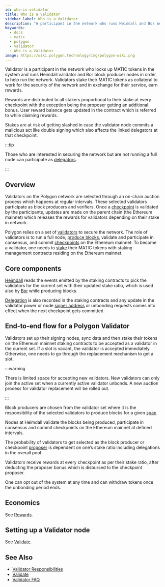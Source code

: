 ```yaml
---
id: who-is-validator
title: Who is a Validator
sidebar_label: Who is a Validator
description: "A participant in the network who runs Heimdall and Bor nodes."
keywords:
  - docs
  - matic
  - polygon
  - validator
  - Who is a Validator
image: https://wiki.polygon.technology/img/polygon-wiki.png
---
```


Validator is a participant in the network who locks up MATIC tokens in the system and runs Heimdall validator and Bor block producer nodes in order to help run the network. Validators stake their MATIC tokens as collateral to work for the security of the network and in exchange for their service, earn rewards.

Rewards are distributed to all stakers proportional to their stake at every checkpoint with the exception being the proposer getting an additional bonus. User reward balance gets updated in the contract which is referred to while claiming rewards.

Stakes are at risk of getting slashed in case the validator node commits a malicious act like double signing which also affects the linked delegators at that checkpoint.

:::tip

Those who are interested in securing the network but are not running a full node can participate as [delegators](/docs/maintain/glossary.md#delegator).

:::

## Overview

Validators on the Polygon network are selected through an on-chain auction process which happens at regular intervals. These selected validators participate as block producers and verifiers. Once a [checkpoint](/docs/maintain/glossary.md#checkpoint-transaction) is validated by the participants, updates are made on the parent chain (the Ethereum mainnet) which releases the rewards for validators depending on their stake in network.

Polygon relies on a set of [validators](/docs/maintain/glossary.md#validator) to secure the network. The role of validators is to run a full node, [produce blocks](/docs/maintain/glossary.md#block-producer), validate and participate in consensus, and commit [checkpoints](/docs/maintain/glossary.md#checkpoint-transaction) on the Ethereum mainnet. To become a validator, one needs to [stake](/docs/maintain/glossary.md#staking) their MATIC tokens with staking management contracts residing on the Ethereum mainnet.

## Core components

[Heimdall](/docs/maintain/glossary.md#heimdall) reads the events emitted by the staking contracts to pick the validators for the current set with their updated stake ratio, which is used also by [Bor](/docs/maintain/glossary.md#bor) while producing blocks.

[Delegation](/docs/maintain/glossary.md#delegator) is also recorded in the staking contracts and any update in the validator power or node [signer address](/docs/maintain/glossary.md#signer-address) or unbonding requests comes into effect when the next checkpoint gets committed.


## End-to-end flow for a Polygon Validator

Validators set up their signing nodes, sync data and then stake their tokens on the Ethereum mainnet staking contracts to be accepted as a validator in the current set. If a slot is vacant, the validator is accepted immediately. Otherwise, one needs to go through the replacement mechanism to get a slot.

:::warning

There is limited space for accepting new validators. New validators can only join the active set when a currently active validator unbonds. A new auction process for validator replacement will be rolled out.

:::

Block producers are chosen from the validator set where it is the responsibility of the selected validators to produce blocks for a given [span](/docs/maintain/glossary.md#span).

Nodes at Heimdall validate the blocks being produced, participate in consensus and commit checkpoints on the Ethereum mainnet at defined intervals.

The probability of validators to get selected as the block producer or checkpoint [proposer](/docs/maintain/glossary.md#proposer) is dependent on one’s stake ratio including delegations in the overall pool.

Validators receive rewards at every checkpoint as per their stake ratio, after deducting the proposer bonus which is disbursed to the checkpoint proposer.

One can opt out of the system at any time and can withdraw tokens once the unbonding period ends.

## Economics

See [Rewards](/docs/maintain/validator/rewards).

## Setting up a Validator node

See [Validate](/docs/maintain/validate/validator-index).

## See Also

* [Validator Responsibilities](/docs/maintain/validate/validator-responsibilities)
* [Validate](/docs/maintain/validate/validator-index)
* [Validator FAQ](/docs/maintain/validate/faq/validator-faq)
